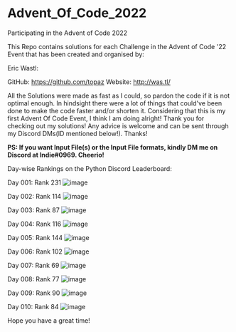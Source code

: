 # Advent_Of_Code_2022
Participating in the Advent of Code 2022

This Repo contains solutions for each Challenge in the Advent of Code '22 Event that has been created and organised by:

Eric Wastl:
  
  GitHub: https://github.com/topaz
  Website: http://was.tl/
  
All the Solutions were made as fast as I could, so pardon the code if it is not optimal enough. In hindsight there were a lot of things that could've been done to make the code faster and/or shorten it. Considering that this is my first Advent Of Code Event, I think I am doing alright! Thank you for checking out my solutions! Any advice is welcome and can be sent through my Discord DMs(ID mentioned below!). Thanks!

**PS: If you want Input File(s) or the Input File formats, kindly DM me on Discord at Indie#0969. Cheerio!**

Day-wise Rankings on the Python Discord Leaderboard:

  Day 001: Rank 231
  ![image](https://user-images.githubusercontent.com/118423954/205229701-95523520-0b2c-4eca-8ada-63d2f9506752.png)

  Day 002: Rank 114
  ![image](https://user-images.githubusercontent.com/118423954/205229779-de690fee-ac55-4599-b5ec-c390c4e51be0.png)
  
  Day 003: Rank 87
  ![image](https://user-images.githubusercontent.com/118423954/205426132-001bfa6e-8cb9-470f-86e1-d15d5748a569.png)
  
  Day 004: Rank 116
  ![image](https://user-images.githubusercontent.com/118423954/205476880-713ba7f8-2bf8-47c9-9468-94fa7935a34f.png)
  
  Day 005: Rank 144
  ![image](https://user-images.githubusercontent.com/118423954/205561651-fa41e896-5c78-4d5b-a8bc-be31213f6306.png)
  
  Day 006: Rank 102
  ![image](https://user-images.githubusercontent.com/118423954/205855174-55e90ee0-3ccc-469d-b85d-1426a02fc2dc.png)
  
  Day 007: Rank 69
  ![image](https://user-images.githubusercontent.com/118423954/206108832-1b4f2ee7-b91f-43d3-9e5c-5010ae88145e.png)
  
  Day 008: Rank 77
  ![image](https://user-images.githubusercontent.com/118423954/206374887-2e0191ec-3f9d-48da-8210-b9aed1eb0016.png)
  
  Day 009: Rank 90
  ![image](https://user-images.githubusercontent.com/118423954/206829803-604801ac-b9e2-407e-aca7-5abbcb8a0185.png)
  
  Day 010: Rank 84
  ![image](https://user-images.githubusercontent.com/118423954/206852516-2f8c52a6-cb09-4a48-9931-21d5a9e8cbd5.png)

Hope you have a great time!
